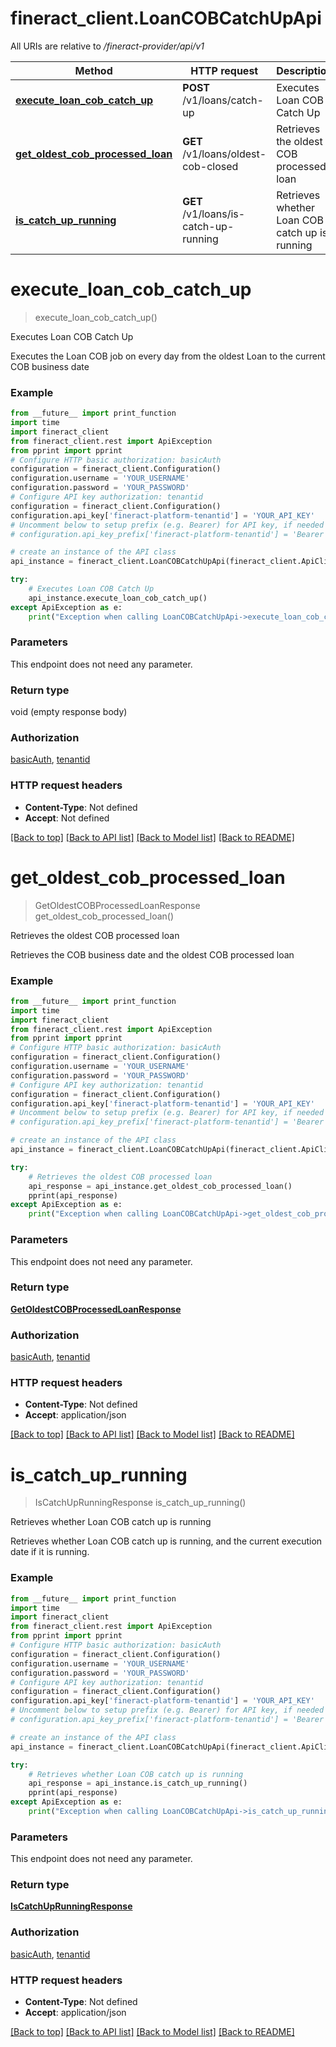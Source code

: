 # fineract_client.LoanCOBCatchUpApi

All URIs are relative to */fineract-provider/api/v1*

Method | HTTP request | Description
------------- | ------------- | -------------
[**execute_loan_cob_catch_up**](LoanCOBCatchUpApi.md#execute_loan_cob_catch_up) | **POST** /v1/loans/catch-up | Executes Loan COB Catch Up
[**get_oldest_cob_processed_loan**](LoanCOBCatchUpApi.md#get_oldest_cob_processed_loan) | **GET** /v1/loans/oldest-cob-closed | Retrieves the oldest COB processed loan
[**is_catch_up_running**](LoanCOBCatchUpApi.md#is_catch_up_running) | **GET** /v1/loans/is-catch-up-running | Retrieves whether Loan COB catch up is running

# **execute_loan_cob_catch_up**
> execute_loan_cob_catch_up()

Executes Loan COB Catch Up

Executes the Loan COB job on every day from the oldest Loan to the current COB business date

### Example
```python
from __future__ import print_function
import time
import fineract_client
from fineract_client.rest import ApiException
from pprint import pprint
# Configure HTTP basic authorization: basicAuth
configuration = fineract_client.Configuration()
configuration.username = 'YOUR_USERNAME'
configuration.password = 'YOUR_PASSWORD'
# Configure API key authorization: tenantid
configuration = fineract_client.Configuration()
configuration.api_key['fineract-platform-tenantid'] = 'YOUR_API_KEY'
# Uncomment below to setup prefix (e.g. Bearer) for API key, if needed
# configuration.api_key_prefix['fineract-platform-tenantid'] = 'Bearer'

# create an instance of the API class
api_instance = fineract_client.LoanCOBCatchUpApi(fineract_client.ApiClient(configuration))

try:
    # Executes Loan COB Catch Up
    api_instance.execute_loan_cob_catch_up()
except ApiException as e:
    print("Exception when calling LoanCOBCatchUpApi->execute_loan_cob_catch_up: %s\n" % e)
```

### Parameters
This endpoint does not need any parameter.

### Return type

void (empty response body)

### Authorization

[basicAuth](../README.md#basicAuth), [tenantid](../README.md#tenantid)

### HTTP request headers

 - **Content-Type**: Not defined
 - **Accept**: Not defined

[[Back to top]](#) [[Back to API list]](../README.md#documentation-for-api-endpoints) [[Back to Model list]](../README.md#documentation-for-models) [[Back to README]](../README.md)

# **get_oldest_cob_processed_loan**
> GetOldestCOBProcessedLoanResponse get_oldest_cob_processed_loan()

Retrieves the oldest COB processed loan

Retrieves the COB business date and the oldest COB processed loan

### Example
```python
from __future__ import print_function
import time
import fineract_client
from fineract_client.rest import ApiException
from pprint import pprint
# Configure HTTP basic authorization: basicAuth
configuration = fineract_client.Configuration()
configuration.username = 'YOUR_USERNAME'
configuration.password = 'YOUR_PASSWORD'
# Configure API key authorization: tenantid
configuration = fineract_client.Configuration()
configuration.api_key['fineract-platform-tenantid'] = 'YOUR_API_KEY'
# Uncomment below to setup prefix (e.g. Bearer) for API key, if needed
# configuration.api_key_prefix['fineract-platform-tenantid'] = 'Bearer'

# create an instance of the API class
api_instance = fineract_client.LoanCOBCatchUpApi(fineract_client.ApiClient(configuration))

try:
    # Retrieves the oldest COB processed loan
    api_response = api_instance.get_oldest_cob_processed_loan()
    pprint(api_response)
except ApiException as e:
    print("Exception when calling LoanCOBCatchUpApi->get_oldest_cob_processed_loan: %s\n" % e)
```

### Parameters
This endpoint does not need any parameter.

### Return type

[**GetOldestCOBProcessedLoanResponse**](GetOldestCOBProcessedLoanResponse.md)

### Authorization

[basicAuth](../README.md#basicAuth), [tenantid](../README.md#tenantid)

### HTTP request headers

 - **Content-Type**: Not defined
 - **Accept**: application/json

[[Back to top]](#) [[Back to API list]](../README.md#documentation-for-api-endpoints) [[Back to Model list]](../README.md#documentation-for-models) [[Back to README]](../README.md)

# **is_catch_up_running**
> IsCatchUpRunningResponse is_catch_up_running()

Retrieves whether Loan COB catch up is running

Retrieves whether Loan COB catch up is running, and the current execution date if it is running.

### Example
```python
from __future__ import print_function
import time
import fineract_client
from fineract_client.rest import ApiException
from pprint import pprint
# Configure HTTP basic authorization: basicAuth
configuration = fineract_client.Configuration()
configuration.username = 'YOUR_USERNAME'
configuration.password = 'YOUR_PASSWORD'
# Configure API key authorization: tenantid
configuration = fineract_client.Configuration()
configuration.api_key['fineract-platform-tenantid'] = 'YOUR_API_KEY'
# Uncomment below to setup prefix (e.g. Bearer) for API key, if needed
# configuration.api_key_prefix['fineract-platform-tenantid'] = 'Bearer'

# create an instance of the API class
api_instance = fineract_client.LoanCOBCatchUpApi(fineract_client.ApiClient(configuration))

try:
    # Retrieves whether Loan COB catch up is running
    api_response = api_instance.is_catch_up_running()
    pprint(api_response)
except ApiException as e:
    print("Exception when calling LoanCOBCatchUpApi->is_catch_up_running: %s\n" % e)
```

### Parameters
This endpoint does not need any parameter.

### Return type

[**IsCatchUpRunningResponse**](IsCatchUpRunningResponse.md)

### Authorization

[basicAuth](../README.md#basicAuth), [tenantid](../README.md#tenantid)

### HTTP request headers

 - **Content-Type**: Not defined
 - **Accept**: application/json

[[Back to top]](#) [[Back to API list]](../README.md#documentation-for-api-endpoints) [[Back to Model list]](../README.md#documentation-for-models) [[Back to README]](../README.md)


